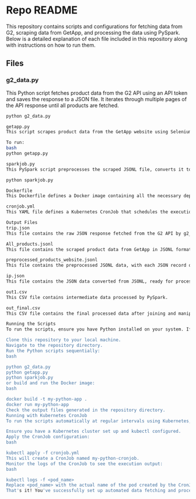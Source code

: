# Repo README

This repository contains scripts and configurations for fetching data from G2, scraping data from GetApp, and processing the data using PySpark. Below is a detailed explanation of each file included in this repository along with instructions on how to run them.

## Files

### g2_data.py

This Python script fetches product data from the G2 API using an API token and saves the response to a JSON file. It iterates through multiple pages of the API response until all products are fetched.


```bash
python g2_data.py

getapp.py
This script scrapes product data from the GetApp website using Selenium with an undetected ChromeDriver. It saves the scraped data to a JSONL file containing one JSON record per line.

To run:
bash
python getapp.py

sparkjob.py
This PySpark script preprocesses the scraped JSONL file, converts it to a JSON file, and performs data manipulation tasks. It then writes the final result to a CSV file.

python sparkjob.py

Dockerfile
This Dockerfile defines a Docker image containing all the necessary dependencies to run the Python scripts. It installs Python dependencies, copies the script files into the container, and runs the scripts sequentially.

cronjob.yml
This YAML file defines a Kubernetes CronJob that schedules the execution of the Python scripts at regular intervals using the Docker image built from the provided Dockerfile.

Output Files
trip.json
This file contains the raw JSON response fetched from the G2 API by g2_data.py.

All_products.jsonl
This file contains the scraped product data from GetApp in JSONL format.

preprocessed_products_website.jsonl
This file contains the preprocessed JSONL data, with each JSON record on a separate line.

ip.json
This file contains the JSON data converted from JSONL, ready for processing by PySpark.

out1.csv
This CSV file contains intermediate data processed by PySpark.

out_final.csv
This CSV file contains the final processed data after joining and manipulation tasks performed by PySpark.

Running the Scripts
To run the scripts, ensure you have Python installed on your system. If you're using Docker, make sure Docker is installed as well.

Clone this repository to your local machine.
Navigate to the repository directory.
Run the Python scripts sequentially:
bash

python g2_data.py
python getapp.py
python sparkjob.py
or build and run the Docker image:
bash

docker build -t my-python-app .
docker run my-python-app
Check the output files generated in the repository directory.
Running with Kubernetes CronJob
To run the scripts automatically at regular intervals using Kubernetes, follow these steps:

Ensure you have a Kubernetes cluster set up and kubectl configured.
Apply the CronJob configuration:
bash

kubectl apply -f cronjob.yml
This will create a CronJob named my-python-cronjob.
Monitor the logs of the CronJob to see the execution output:
bash

kubectl logs -f <pod_name>
Replace <pod_name> with the actual name of the pod created by the CronJob.
That's it! You've successfully set up automated data fetching and processing using Kubernetes CronJob.
